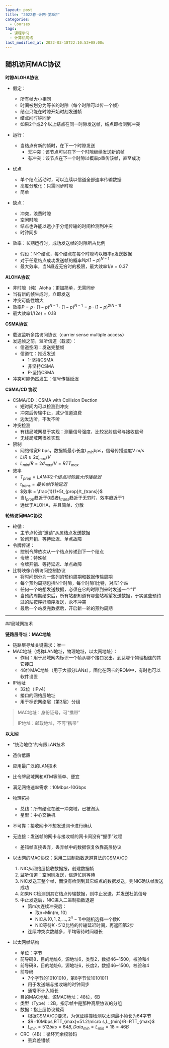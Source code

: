 ```yaml
---
layout: post
title: "2022春-计网-第8讲"
categories: 
  - Courses
tags:
  - 课程学习
  - 计算机网络
last_modified_at: 2022-03-18T22:10:52+08:00u
---
```


## 随机访问MAC协议

**时隙ALOHA协议**

- 假定：
  - 所有帧大小相同
  - 时间被划分为等长的时隙（每个时隙可以传一个帧）
  - 结点只能在时隙开始时刻发送帧
  - 结点间时钟同步
  - 如果2个或2个以上结点在同一时隙发送帧，结点即检测到冲突
- 运行：
  - 当结点有新的帧时，在下一个时隙发送
    - 无冲突：该节点可以在下一个时隙继续发送新的帧
    - 有冲突：该节点在下一个时隙以概率p重传该帧，直至成功

- 优点
  - 单个结点活动时，可以连续以信道全部速率传输数据
  - 高度分散化：只需同步时隙
  - 简单
- 缺点：
  - 冲突，浪费时隙
  - 空闲时隙
  - 结点也许能以远小于分组传输的时间检测到冲突
  - 时钟同步
- 效率：长期运行时，成功发送帧的时隙所占比例
  - 假设：N个结点，每个结点在每个时隙均以概率p发送数据
  - 对于任意结点成功发送帧的概率$Np(1-p)^{N-1}$
  - 最大效率，当N趋近无穷时的极限，最大效率$1/e=0.37$

**ALOHA协议**

- 非时隙（纯）Aloha：更加简单，无需同步
- 当有新的帧生成时，立即发送
- 冲突可能性增大
- 效率$P=p\cdot (1-p)^{N-1}\cdot (1-p)^{N-1}=p\cdot (1-p)^{2(N-1)}$
- 最大效率$1/(2e) = 0.18$

**CSMA协议**

- 载波监听多路访问协议（carrier sense multiple access）
- 发送帧之前，监听信道（载波）：
  - 信道空闲：发送完整帧
  - 信道忙：推迟发送
    - 1-坚持CSMA
    - 非坚持CSMA
    - P-坚持CSMA
- 冲突可能仍然发生：信号传播延迟

**CSMA/CD 协议**

- CSMA/CD：CSMA with Collision Dection
  - 短时间内可以检测到冲突
  - 冲突后传输中止，减少信道浪费
  - 边发边听，不发不听
- 冲突检测
  - 有线局域网易于实现：测量信号强度，比较发射信号与接收信号
  - 无线局域网很难实现
- 限制
  - 网络带宽R bps，数据帧最小长度$L_{min}$bps，信号传播速度V m/s
  - $L/R \ge 2d_{max}/V$
  - $L_{min}/R = 2d_{max}/V = RTT_{max}$
- 效率
  - $T_{prop}=LAN中2个结点间的最大传播延迟$
  - $t_{trans} = 最长帧传输延迟$
  - $效率 = \frac{1}{1+5t_{prop}/t_{trans}}$
  - 当$t_{prop}$趋近于0或者$t_{trans}$趋近于无穷时，效率趋近于1
  - 远优于ALOHA，并且简单、分散

**轮转访问MAC协议**

- 轮循：
  - 主节点轮流“邀请”从属结点发送数据
  - 轮询开销、等待延迟、单点故障
- 令牌传递：
  - 控制令牌依次从一个结点传递到下一个结点
  - 令牌：特殊帧
  - 令牌开销、等待延迟、单点故障
- 比特映像介质访问控制协议
  - 将时间划分为一些列的预约周期和数据传输周期
  - 每个预约周期包括N个时隙，每个时隙1比特，对应1个站
  - 任何一个站想发送数据，必须在它的时隙到来时发送一个“1”
  - 当预约周期结束后，所有站都知道有哪些站希望发送数据，于实这些预约过的站按序好顺序发送，永不冲突
  - 最后一个站发完数据后，开启新一轮的预约周期

---

##局域网技术

**链路层寻址：MAC地址**

- 链路层寻址关键需求：唯一
- MAC地址（或称LAN地址，物理地址，以太网地址）：
  - 作用：用于局域网内标识一个帧从哪个接口发出，到达哪个物理相连的其它接口
  - 48位MAC地址（用于大部分LANs），固化在网卡的ROM中，有时也可以软件设置
- IP地址
  - 32位（IPv4）
  - 接口的网络层地址
  - 用于标识网络层（第3层）分组

> MAC地址：身份证号，可“携带”
>
> IP地址：邮政地址，不可“携带”

**以太网**

- “统治地位”的有限LAN技术
- 造价低廉
- 应用最广泛的LAN技术
- 比令牌局域网和ATM等简单、便宜
- 满足网络速率需求：10Mbps-10Gbps

- 物理拓扑
  - 总线：所有结点在统一冲突域，已被淘汰
  - 星型：中心交换机
- 不可靠：接收网卡不想发送网卡进行确认
- 无连接：发送帧的网卡与接收帧的网卡间没有“握手”过程
  - 差错帧直接丢弃，丢弃帧中的数据恢复依靠高层协议
- 以太网的MAC协议：采用二进制指数退避算法的CSMA/CD
  1. NIC从网络层接收数据报，创建数据帧
  2. 监听信道：空闲则发送，信道忙则等待
  3. NIC发送王整个帧，而没有检测到其它结点的数据发送，则NIC确认帧发送成功
  4. 如果NIC检测到其它结点传输数据，则中止发送，并发送杜策信号
  5. 中止发送后，NIC进入二进制指数退避
     - 第m次连续冲突后：
       - 取n=Min(m, 10)
       - NIC从$\{0,1,2,...,2^n-1\}$中随机选择一个数K
       - NIC等待$K\cdot 512$比特的传输延迟时间，再返回第2步
     - 连续冲突次数越多，平均等待时间越长
- 以太网帧结构
  - 单位：字节
  - 前导码8，目的地址6，源地址6，类型2，数据46~1500，校验和4
  - 前导码8，目的地址6，源地址6，长度2，数据46~1500，校验和4
  - 前导码
    - 7个字节的10101010，第8字节位10101011
    - 用于发送端与接收端的时钟同步
    - 通常不计入帧长
  - 目的MAC地址、源MAC地址：48位，6B
  - 类型（Type）：2B，指示帧中是那种高层协议的分组
  - 数据：指上层协议载荷
    - 根据CSMA/CD要求，为保证碰撞检测以太网最小帧长为64字节
    - $R=10Mbps,RTT_{max}=51.2\micro s,L_{min}/R=RTT_{max}$
    - $L_{min}=512bits=64B,Data_{min}=L_{min}=18=46B$
  - CRC（4B）：循环冗余校验码
    - 丢弃差错帧
